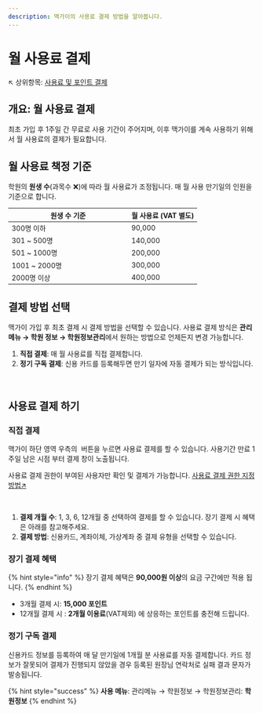 ```yaml
---
description: 맥가이의 사용료 결제 방법을 알아봅니다.
---
```


# 월 사용료 결제

↖ 상위항목: [사용료 및 포인트 결제](./)

## 개요: 월 사용료 결제

최초 가입 후 1주일 간 무료로 사용 기간이 주어지며, 이후 맥가이를 계속 사용하기 위해서 월 사용료의 결제가 필요합니다.

## 월 사용료 책정 기준

학원의 **원생 수**(과목수 ❌)에 따라 월 사용료가 조정됩니다. 매 월 사용 만기일의 인원을 기준으로 합니다.

<table><thead><tr><th width="230">원생 수 기준</th><th>월 사용료 (VAT 별도)</th></tr></thead><tbody><tr><td>300명 이하</td><td>90,000</td></tr><tr><td>301 ~ 500명</td><td>140,000</td></tr><tr><td>501 ~ 1000명</td><td>200,000</td></tr><tr><td>1001 ~ 2000명</td><td>300,000</td></tr><tr><td>2000명 이상</td><td>400,000</td></tr></tbody></table>

## 결제 방법 선택

맥가이 가입 후 최초 결제 시 결제 방법을 선택할 수 있습니다. 사용료 결제 방식은 **관리 메뉴 → 학원 정보 → 학원정보관리**에서 원하는 방법으로 언제든지 변경 가능합니다.

1. **직접 결제**: 매 월 사용료를 직접 결제합니다.
2. **정기 구독 결제**: 신용 카드를 등록해두면 만기 일자에 자동 결제가 되는 방식입니다.

<figure><img src="../../.gitbook/assets/결제방법선택.png" alt=""><figcaption></figcaption></figure>

## 사용료 결제 하기

### 직접 결제

맥가이 하단 영역 우측의 <img src="../../.gitbook/assets/btn_연장하기.png" alt="" data-size="line"> 버튼을 누르면 사용료 결제를 할 수 있습니다. 사용기간 만료 1주일 남은 시점 부터 결제 창이 노출됩니다.&#x20;

사용료 결제 권한이 부여된 사용자만 확인 및 결제가 가능합니다. [사용료 결제 권한 지정 방법↗](../staff-basic/adding.md#4.)

<figure><img src="../../.gitbook/assets/사용료결제.png" alt=""><figcaption></figcaption></figure>

1. **결제 개월 수**: 1, 3, 6, 12개월 중 선택하여 결제를 할 수 있습니다. 장기 결제 시 혜택은 아래를 참고해주세요.
2. **결제 방법**: 신용카드, 계좌이체, 가상계좌 중 결제 유형을 선택할 수 있습니다.

### 장기 결제 혜택

{% hint style="info" %}
장기 결제 혜택은 **90,000원 이상**의 요금 구간에만 적용 됩니다.
{% endhint %}

* 3개월 결제 시: **15,000 포인트**
* 12개월 결제 시 : **2개월 이용료**(VAT제외) 에 상응하는 포인트를 충전해 드립니다.

### 정기 구독 결제

신용카드 정보를 등록하여 매 달 만기일에 1개월 분 사용료를 자동 결제합니다. 카드 정보가 잘못되어 결제가 진행되지 않았을 경우 등록된 원장님 연락처로 실패 결과 문자가 발송됩니다.

{% hint style="success" %}
**사용 메뉴**: 관리메뉴 → 학원정보 → 학원정보관리: **학원정보**
{% endhint %}

<figure><img src="../../.gitbook/assets/정기구독결제.png" alt=""><figcaption></figcaption></figure>
